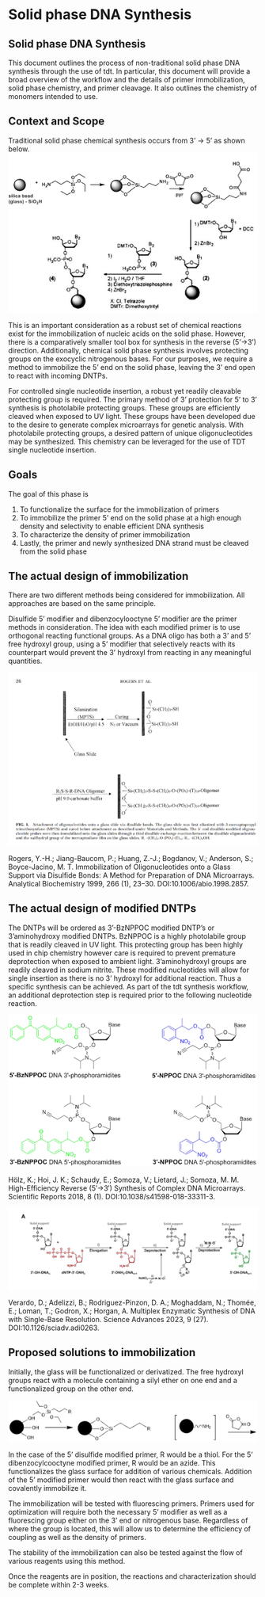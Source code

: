# Solid phase DNA Synthesis

## Solid phase DNA Synthesis

This document outlines the process of non-traditional solid phase DNA synthesis through the use of tdt. In particular, this document will provide a broad overview of the workflow and the details of primer immobilization, solid phase chemistry, and primer cleavage. It also outlines the chemistry of monomers intended to use.
## Context and Scope

Traditional solid phase chemical synthesis occurs from 3’ -> 5’ as shown below.
![chemical solid phase DNA synthesis](Chemical-SPPS.png)

This is an important consideration as a robust set of chemical reactions exist for the immobilization of nucleic acids on the solid phase. However, there is a comparatively smaller tool box for synthesis in the reverse (5’->3’) direction. Additionally, chemical solid phase synthesis involves protecting groups on the exocyclic nitrogenous bases. For our purposes, we require a method to immobilize the 5’ end on the solid phase, leaving the 3’ end open to react with incoming DNTPs.

For controlled single nucleotide insertion, a robust yet readily cleavable protecting group is required. The primary method of 3’ protection for 5’ to 3’ synthesis is photolabile protecting groups. These groups are efficiently cleaved when exposed to UV light. These groups have been developed due to the desire to generate complex microarrays for genetic analysis. With photolabile protecting groups, a desired pattern of unique oligonucleotides may be synthesized. This chemistry can be leveraged for the use of TDT single nucleotide insertion.

## Goals
The goal of this phase is 
  1. To functionalize the surface for the immobilization of primers
  2. To immobilize the primer 5’ end on the solid phase at a high enough density and selectivity to enable efficient DNA synthesis
  3. To characterize the density of primer immobilization
  4. Lastly, the primer and newly synthesized DNA strand must be cleaved from the solid phase

## The actual design of immobilization

There are two different methods being considered for immobilization. All approaches are based on the same principle. 

Disulfide 5’ modifier and dibenzocylooctyne 5’ modifier are the primer methods in consideration. The idea with each modified primer is to use orthogonal reacting functional groups. As a DNA oligo has both a 3’ and 5’ free hydroxyl group, using a 5’ modifier that selectively reacts with its counterpart would prevent the 3’ hydroxyl from reacting in any meaningful quantities.

![Sulfide solid phase synthesis](Sulfide-SPS.png)

Rogers, Y.-H.; Jiang-Baucom, P.; Huang, Z.-J.; Bogdanov, V.; Anderson, S.; Boyce-Jacino, M. T. Immobilization of Oligonucleotides onto a Glass Support via Disulfide Bonds: A Method for Preparation of DNA Microarrays. Analytical Biochemistry 1999, 266 (1), 23–30. DOI:10.1006/abio.1998.2857.

## The actual design of modified DNTPs

The DNTPs will be ordered as 3’-BzNPPOC modified DNTP’s or 3’aminohydroxy modified DNTPs. BzNPPOC is a highly photolabile group that is readily cleaved in UV light. This protecting group has been highly used in chip chemistry however care is required to prevent premature deprotection when exposed to ambient light. 3’aminohydroxyl groups are readily cleaved in sodium nitrite. These modified nucleotides will allow for single insertion as there is no 3’ hydroxyl for additional reaction. Thus a specific synthesis can be achieved. As part of the tdt synthesis workflow, an additional deprotection step is required prior to the following nucleotide reaction.

![Photolabile-PG](Photolabile-PG.png)

Hölz, K.; Hoi, J. K.; Schaudy, E.; Somoza, V.; Lietard, J.; Somoza, M. M. High-Efficiency Reverse (5′→3′) Synthesis of Complex DNA Microarrays. Scientific Reports 2018, 8 (1). DOI:10.1038/s41598-018-33311-3. 

![amine-PG](amine-PG.png)

Verardo, D.; Adelizzi, B.; Rodriguez-Pinzon, D. A.; Moghaddam, N.; Thomée, E.; Loman, T.; Godron, X.; Horgan, A. Multiplex Enzymatic Synthesis of DNA with Single-Base Resolution. Science Advances 2023, 9 (27). DOI:10.1126/sciadv.adi0263. 

## Proposed solutions to immobilization

Initially, the glass will be functionalized or derivatized. The free hydroxyl groups react with a molecule containing a silyl ether on one end and a functionalized group on the other end. 

![Glass-functionalization](Glass-functionalization.png)

In the case of the 5’ disulfide modified primer, R would be a thiol. For the 5’ dibenzocylcooctyne modified primer, R would be an azide. This functionalizes the glass surface for addition of various chemicals. Addition of the 5’ modified primer would then react with the glass surface and covalently immobilize it. 

The immobilization will be tested with fluorescing primers. Primers used for optimization will require both the necessary 5’ modifier as well as a fluorescing group either on the 3’ end or nitrogenous base. Regardless of where the group is located, this will allow us to determine the efficiency of coupling as well as the density of primers.

The stability of the immobilization can also be tested against the flow of various reagents using this method.

Once the reagents are in position, the reactions and characterization should be complete within 2-3 weeks. 
